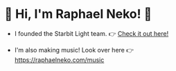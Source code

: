 # 👋 Hi, I'm Raphael Neko! 🌠

- I founded the Starbit Light team. 👉 [Check it out here!](https://starbitlight.com)

- I'm also making music! Look over here 👉 https://raphaelneko.com/music
